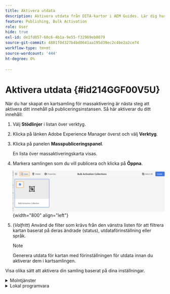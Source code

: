 ```yaml
---
title: Aktivera utdata
description: Aktivera utdata från DITA-kartor i AEM Guides. Lär dig hur du aktiverar ditt innehåll på publiceringsinstansen.
feature: Publishing, Bulk Activation
role: User
hide: true
exl-id: de1fd057-60c6-4b1a-9e55-f32969eb0079
source-git-commit: 4801f0d327b4bd0641aa195d39ec2c4be2a2ce74
workflow-type: tm+mt
source-wordcount: '444'
ht-degree: 0%

---
```


# Aktivera utdata {#id214GGF00V5U}

När du har skapat en kartsamling för massaktivering är nästa steg att aktivera ditt innehåll på publiceringsinstansen. Så här aktiverar du ditt innehåll:

1. Välj **Stödlinjer** i listan över verktyg.

1. Klicka på länken Adobe Experience Manager överst och välj **Verktyg**.

1. Klicka på panelen **Masspubliceringspanel**.

   En lista över massaktiveringskarta visas.

1. Markera samlingen som du vill publicera och klicka på **Öppna**.

   ![](images/bulk-activation-collection-open.png){width="800" align="left"}

1. \(*Valfritt*\) Använd de filter som krävs från den vänstra listen för att filtrera kartan baserat på deras ändrade \(status\), utdataförinställning eller språk.

   >[!NOTE]
   >
   >Generera utdata för kartan med förinställningen för utdata innan du aktiverar dem i kartsamlingen.


Visa olika sätt att aktivera din samling baserat på dina inställningar.

<details>
<summary> Molntjänster </summary>

![bulk-collection-publish on cloud service](images/bulk-activation-collection-quick-publish-CS.png){width="650" align="left"}

Du kan aktivera utdata för instanserna **Förhandsgranska** eller **Publicera**.

**Förhandsgranska**

* Om du vill aktivera utdata för markerade kartor markerar du förgenererade kartutdata och väljer **Publicera till** > **Förhandsgranska**.
* Om du vill aktivera utdata för alla DITA-kartor med deras konfigurerade förinställningar markerar du kryssrutan bredvid kolumnen **Karta** och väljer sedan **Publicera till** > **Publicera**.


**Publicera**

* Om du vill aktivera utdata för markerade kartor markerar du förgenererade kartutdata och väljer **Publicera till** > **Publicera**.

* Om du vill aktivera utdata för alla DITA-kartor med deras konfigurerade förinställningar markerar du kryssrutan bredvid kartan (kolumn) och väljer sedan **Publicera till** > **Publicera**.


>[!NOTE]
> 
> Kryssrutan för en karteutdata är bara aktiverad om du har genererat utdata för en karta.

Ett meddelande om att kartan lyckades visas när kartutdata är köade för publicering.

När utdata har aktiverats för de markerade mappfilerna uppdateras fliken för granskningshistorik och de senaste aktiverade utdata visas överst. Kolumnen **Publicerad** uppdateras med publiceringsdatum och -tid.

</details>

<details>    
<summary>  Lokal programvara </summary>


Gör något av följande:

* Om du vill aktivera utdata för markerade kartor markerar du förgenererade kartutdata och väljer **Snabbpublicering**.
* Om du vill aktivera utdata för alla DITA-kartor med deras konfigurerade förinställningar markerar du kryssrutan bredvid kartan (kolumn) och väljer sedan **Snabbpublicering.**
  ![bulk-collection-publish](images/bulk-activation-collection-quick-publish.png){width="650" align="left"}

  >[!NOTE]
  > 
  >Kryssrutan för en karteutdata är bara aktiverad om du har genererat utdata för en karta.


Ett meddelande om att kartan lyckades visas när kartutdata är köade för publicering.

När utdata har aktiverats för de markerade mappfilerna uppdateras fliken för granskningshistorik och de senaste aktiverade utdata visas överst. Kolumnen **Publicerad** uppdateras med publiceringsdatum och -tid.

**Överordnat ämne: &#x200B;** [Massaktivering av publicerat innehåll](conf-bulk-activation.md)
